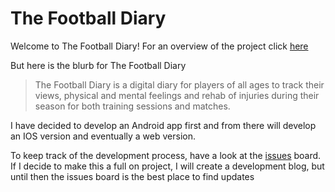 # The Football Diary

Welcome to The Football Diary!
For an overview of the project click [here](Documentation/Overview.md)

But here is the blurb for The Football Diary
> The Football Diary is a digital diary for players of all ages to track their views, physical and mental feelings and rehab of injuries during their season for both training sessions and matches.

I have decided to develop an Android app first and from there will develop an IOS version and eventually a web version.

To keep track of the development process, have a look at the [issues](https://github.com/benji2512/TheFootballDiary/issues) board. If I decide to make this a full on project, I will create a development blog, but until then the issues board is the best place to find updates